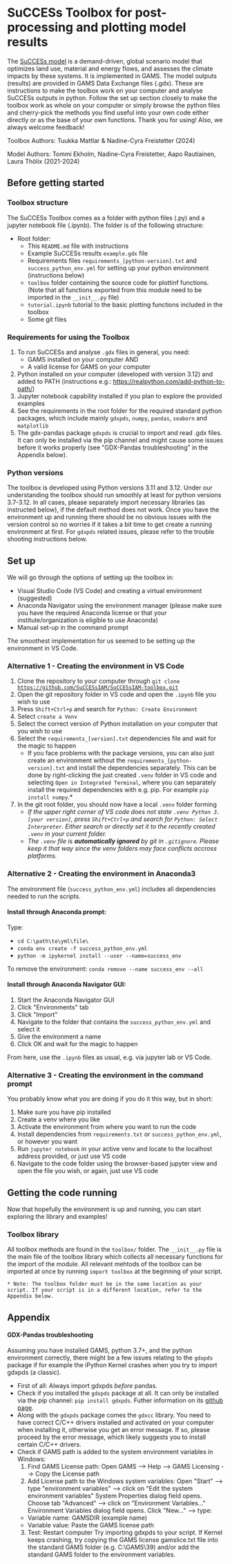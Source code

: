 # SuCCESs Toolbox for post-processing and plotting model results

The [SuCCESs model](https://github.com/SuCCESsIAM) is a demand-driven, global scenario model that optimizes land use, material and energy flows, and assesses the climate impacts by these systems. It is implemented in GAMS. The model outputs (results) are provided in GAMS Data Exchange files (.gdx). These are instructions to make the toolbox work on your computer and analyse SuCCESs outputs in python. Follow the set up section closely to make the toolbox work as whole on your computer or simply browse the python files and cherry-pick the methods you find useful into your own code either directly or as the base of your own functions. Thank you for using! Also, we always welcome feedback!

Toolbox Authors: Tuukka Mattlar & Nadine-Cyra Freistetter (2024) 

Model Authors: Tommi Ekholm, Nadine-Cyra Freistetter, Aapo Rautiainen, Laura Thölix (2021-2024)


## Before getting started


### Toolbox structure
The SuCCESs Toolbox comes as a folder with python files (.py) and a jupyter notebook file (.ipynb). The folder is of the following structure:
* Root folder:
    * This `README.md` file with instructions
    * Example SuCCESs results `example.gdx` file
    * Requirements files `requirements_[python-version].txt` and `success_python_env.yml` for setting up your python environment (instructions below)
    * `toolbox` folder containing the source code for plottinf functions. (Note that all functions exported from this module need to be imported in the `__init__.py` file)
    * `tutorial.ipynb` tutorial to the basic plotting functions included in the toolbox
    * Some git files



### Requirements for using the Toolbox
1. To run SuCCESs and analyse `.gdx` files in general, you need:
    * GAMS installed on your computer AND
    * A valid license for GAMS on your computer
2. Python installed on your computer (developed with version 3.12) and added to PATH (instructions e.g.: https://realpython.com/add-python-to-path/)
3. Jupyter notebook capability installed if you plan to explore the provided examples
4. See the requirements in the root folder for the required standard python packages, which include mainly `gdxpds`, `numpy`, `pandas`, `seaborn` and `matplotlib`
5. The gdx-pandas package `gdxpds` is crucial to import and read .gdx files. It can only be installed via the pip channel and might cause some issues before it works properly (see "GDX-Pandas troubleshooting" in the Appendix below).


### Python versions
The toolbox is developed using Python versions 3.11 and 3.12. Under our understanding the toolbox should run smoothly at least for python versions 3.7-3.12. In all cases, please separately import necessary libraries (as instructed below), if the default method does not work. Once you have the environment up and running there should be no obvious issues with the version control so no worries if it takes a bit time to get create a running environment at first. For `gdxpds` related issues, please refer to the trouble shooting instructions below.


## Set up

We will go through the options of setting up the toolbox in:
* Visual Studio Code (VS Code) and creating a virtual environment (suggested)
* Anaconda Navigator using the environment manager (please make sure you have the required Anaconda license or that your institute/organization is eligible to use Anaconda)
* Manual set-up in the command prompt

The smoothest implementation for us seemed to be setting up the environment in VS Code.



### Alternative 1 - Creating the environment in VS Code
1. Clone the repository to your computer through <code>git clone https://github.com/SuCCESsIAM/SuCCESsIAM-toolbox.git </code>
2. Open the git repository folder in VS code and open the `.ipynb` file you wish to use
3. Press `Shift+Ctrl+p` and search for `Python: Create Environment`
4. Select `create a Venv`
5. Select the correct version of Python installation on your computer that you wish to use
6. Select the `requirements_[version].txt` dependencies file and wait for the magic to happen
    * If you face problems with the package versions, you can also just create an environment without the `requirements_[python-version].txt` and install the dependencies separately. This can be done by right-clicking the just created `.venv` folder in VS code and selecting `Open in Integrated Terminal`, where you can separately install the required dependencies with e.g. pip. For example `pip install numpy`.*
7. In the git root folder, you should now have a local `.venv` folder forming
    * *If the upper right corner of VS code does not state `.venv Python 3.[your version]`, press `Shift+Ctrl+p` and search for `Python: Select Interpreter`. Either search or directly set it to the recently created `.venv` in your current folder.*
    * *The `.venv` file is **automatically ignored** by git in `.gitignore`. Please keep it that way since the venv folders may face conflicts accross platforms.*




### Alternative 2 - Creating the environment in Anaconda3
The environment file (`success_python_env.yml`) includes all dependencies needed to run the scripts.

#### Install through Anaconda prompt:
Type:

* `cd C:\path\to\yml\file\`
* `conda env create -f success_python_env.yml`
* `python -m ipykernel install --user --name=success_env`


To remove the environment:
`conda remove --name success_env --all`

#### Install through Anaconda Navigator GUI:
1. Start the Anaconda Navigator GUI
2. Click "Environments" tab
3. Click "Import"
4. Navigate to the folder that contains the `success_python_env.yml` and select it
5. Give the environment a name
6. Click OK and wait for the magic to happen

From here, use the `.ipynb` files as usual, e.g. via jupyter lab or VS Code.



### Alternative 3 - Creating the environment in the command prompt
You probably know what you are doing if you do it this way, but in short:
1. Make sure you have pip installed
2. Create a venv where you like
3. Activate the environment from where you want to run the code
4. Install dependencies from `requirements.txt` or `success_python_env.yml`, or however you want
6. Run `jupyter notebook` in your active venv and locate to the localhost address provided, or just use VS code
7. Navigate to the code folder using the browser-based jupyter view and open the file you wish, or again, just use VS code





## Getting the code running
Now that hopefully the environment is up and running, you can start exploring the library and examples!

### Toolbox library
All toolbox methods are found in the `toolbox/` folder. The `__init__.py` file is the main file of the toolbox library which collects all necessary functions for the import of the module. 
All relevant mehtods of the toolbox can be imported at once by running `import toolbox` at the beginning of your script.

    * Note: The toolbox folder must be in the same location as your script. If your script is in a different location, refer to the Appendix below.



## Appendix


#### GDX-Pandas troubleshooting 
Assuming you have installed GAMS, python 3.7+, and the python environment correctly, there might be a few issues relating to the `gdxpds` package if for example the iPython Kernel crashes when you try to import gdxpds (a classic).
* First of all: Always import gdxpds _before_ pandas.
* Check if you installed the `gdxpds` package at all. It can only be installed via the pip channel: `pip install gdxpds`. Futher information on its [github page](https://github.com/NREL/gdx-pandas).
* Along with the `gdxpds` package comes the `gdxcc` library. You need to have correct C/C++ drivers installed and activated on your computer when installing it, otherwise you  get an error message. If so, please proceed by the error message, which likely suggests you to install certain C/C++ drivers.
* Check if GAMS path is added to the system environment variables in Windows:
    1. Find GAMS License path:
    Open GAMS --> Help --> GAMS Licensing --> Copy the License path
    2. Add License path to the Windows system variables:
    Open "Start" --> type "environment variables" --> click on "Edit the system environment variables"
    System Properties dialog field opens.
    Choose tab "Advanced" --> click on "Environment Variables..."
    Environment Variables dialog field opens.
    Click "New..." --> type:
    - Variable name: GAMSDIR  (example name)
    - Variable value: Paste the GAMS license path
    3. Test:
    Restart computer
    Try importing gdxpds to your script.
    If Kernel keeps crashing, try copying the GAMS license gamslice.txt file into the standard GAMS folder (e.g. C:\GAMS\39)
    and/or add the standard GAMS folder to the environment variables.





